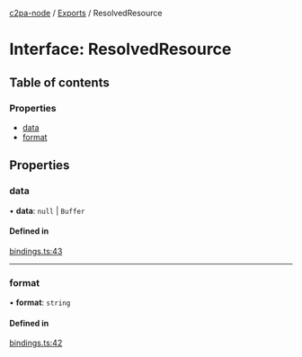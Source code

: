 [c2pa-node](../README.md) / [Exports](../modules.md) / ResolvedResource

# Interface: ResolvedResource

## Table of contents

### Properties

- [data](ResolvedResource.md#data)
- [format](ResolvedResource.md#format)

## Properties

### data

• **data**: ``null`` \| `Buffer`

#### Defined in

[bindings.ts:43](https://github.com/contentauth/c2pa-node/blob/2da25d3/js-src/bindings.ts#L43)

___

### format

• **format**: `string`

#### Defined in

[bindings.ts:42](https://github.com/contentauth/c2pa-node/blob/2da25d3/js-src/bindings.ts#L42)
